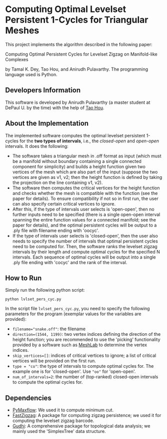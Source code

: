 # Computing Optimal Levelset Persistent 1-Cycles for Triangular Meshes

This project implements the algorithm described in the following paper:

Computing Optimal Persistent Cycles for Levelset Zigzag on Manifold-like Complexes

by Tamal K. Dey, Tao Hou, and Anirudh Pulavarthy. The programming language used is Python.

## Developers Information

This software is developed by Anirudh Pulavarthy (a master student at DePaul U. by the time) with the help of [Tao Hou](https://taohou01.github.io/).

## About the Implementation

The implemented software computes the optimal levelset persistent 1-cycles for the **two types of intervals**, i.e., the *closed-open* and *open-open* intervals. It does the following:
- The software takes a triangular mesh in .off format as input (which must be a manifold without boundary containing a single connected component for simplicity) and builds a height function given two vertices of the mesh which are also part of the input (suppose the two vertices are given as v1, v2; then the height function is defined by taking the projection on the line containing v1, v2).
- The software then computes the critical vertices for the height function and checks whether the mesh is compatible with the function (see the paper for details). To ensure compatibility if not so in first run, the user can also specify certain critical vertices to ignore.
- After this, if the type of intervals user selects is 'open-open', then no further inputs need to be specified (there is a single open-open interval spanning the entire function values for a connected manifold; see the paper for details), and the optimal persistent cycles will be output to a .ply file with filename ending with 'oocyc'.
- If the type of intervals user selects is 'closed-open', then the user also needs to specify the number of intervals that optimal persistent cycles need to be computed for. Then, the software ranks the levelset zigzag intervals by their length and compute optimal cycles for the specified N intervals. Each sequence of optimal cycles will be output into a single .ply file ending with 'cocyc' and the rank of the interval.

## How to Run
Simply run the following python script:

```
python lvlset_pers_cyc.py
```

In the script file `lvlset_pers_cyc.py`, you need to specify the following parameters for the program (exemplar values for the variables are provided):
- `filename="snake.off"`: the filename
- `direction=(1544, 1199)`: two vertex indices defining the direction of the height function; you are recommended to use the 'picking' functionality provided by a software such as [MeshLab](https://www.meshlab.net/) to determine the vertex indices.
- `skip_vertices=[]`: indices of critical vertices to ignore; a list of critical vertices will be provided on the first run.
- `type = "co"`: the type of intervals to compute optimal cycles for. The example one is for 'closed-open'. Use `"oo"` for 'open-open'.
- `num_of_intervals=2`: the number of (top-ranked) closed-open intervals to compute the optimal cycles for.

## Dependencies
- [PyMaxflow](https://pmneila.github.io/PyMaxflow/index.html): We used it to compute minimum cut.
- [FastZigzag](https://github.com/TDA-Jyamiti/fzz): A package for computing zigzag persistence; we used it for computing the levelset zigzag barcode.
- [Gudhi](https://gudhi.inria.fr/): A comprehensive package for topological data analysis; we mainly used the 'SimplexTree' data structure.
